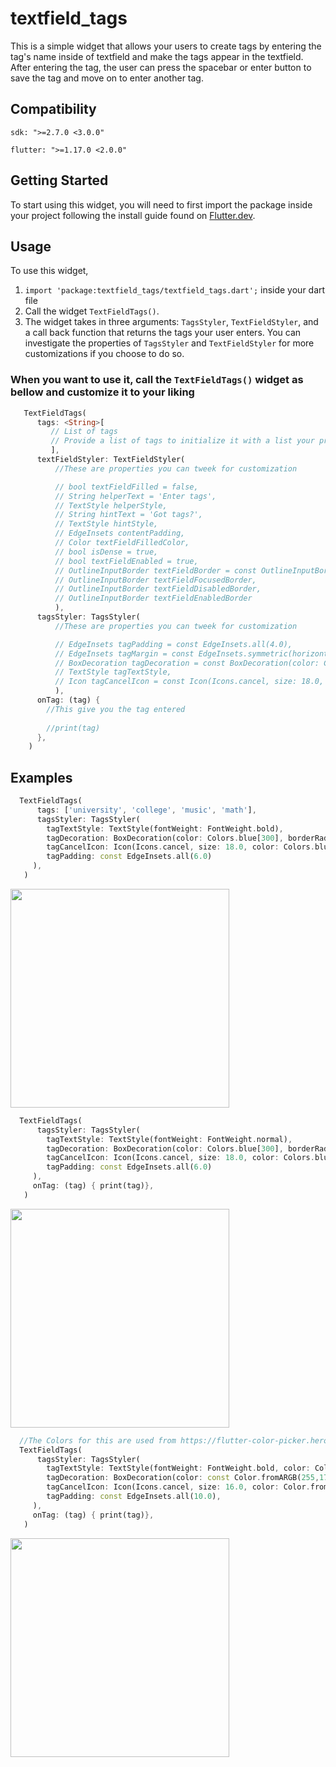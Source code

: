 # textfield_tags

This is a simple widget that allows your users to create tags by entering the tag's name inside of textfield and make the tags appear in the textfield. After entering the tag, the user can press the spacebar or enter button to save the tag
and move on to enter another tag.

## Compatibility

`sdk: ">=2.7.0 <3.0.0"`

`flutter: ">=1.17.0 <2.0.0"`

## Getting Started

To start using this widget, you will need to first import the package inside your project following the install guide found on [Flutter.dev](https://flutter.dev).

## Usage

To use this widget, 
1. `import 'package:textfield_tags/textfield_tags.dart';` inside your dart file
2. Call the widget `TextFieldTags()`. 
3. The widget takes in three arguments: `TagsStyler`, `TextFieldStyler`, and a call back function that returns the tags your user enters.
You can investigate the properties of `TagsStyler` and `TextFieldStyler` for more customizations if you choose to do so.

### When you want to use it, call the `TextFieldTags()` widget as bellow and customize it to your liking

``` dart 
   TextFieldTags(
      tags: <String>[
         // List of tags
         // Provide a list of tags to initialize it with a list your provided tags
         ],
      textFieldStyler: TextFieldStyler(
          //These are properties you can tweek for customization

          // bool textFieldFilled = false,
          // String helperText = 'Enter tags',
          // TextStyle helperStyle,
          // String hintText = 'Got tags?',
          // TextStyle hintStyle,
          // EdgeInsets contentPadding,
          // Color textFieldFilledColor,
          // bool isDense = true,
          // bool textFieldEnabled = true,
          // OutlineInputBorder textFieldBorder = const OutlineInputBorder(),
          // OutlineInputBorder textFieldFocusedBorder,
          // OutlineInputBorder textFieldDisabledBorder,
          // OutlineInputBorder textFieldEnabledBorder
          ),
      tagsStyler: TagsStyler(
          //These are properties you can tweek for customization

          // EdgeInsets tagPadding = const EdgeInsets.all(4.0),
          // EdgeInsets tagMargin = const EdgeInsets.symmetric(horizontal: 4.0),
          // BoxDecoration tagDecoration = const BoxDecoration(color: Color.fromARGB(255, 74, 137, 92)),
          // TextStyle tagTextStyle,
          // Icon tagCancelIcon = const Icon(Icons.cancel, size: 18.0, color: Colors.green)
          ),
      onTag: (tag) {
        //This give you the tag entered
        
        //print(tag)
      },
    )
```

## Examples

``` dart
  TextFieldTags(
      tags: ['university', 'college', 'music', 'math'],
      tagsStyler: TagsStyler(
        tagTextStyle: TextStyle(fontWeight: FontWeight.bold),
        tagDecoration: BoxDecoration(color: Colors.blue[300], borderRadius: BorderRadius.circular(8.0), ),
        tagCancelIcon: Icon(Icons.cancel, size: 18.0, color: Colors.blue[900]),
        tagPadding: const EdgeInsets.all(6.0)
     ),
   )
```
<img src="https://raw.githubusercontent.com/eyoeldefare/textfield_tags/master/images/i1.png" width="350">

``` dart
  TextFieldTags(
      tagsStyler: TagsStyler(
        tagTextStyle: TextStyle(fontWeight: FontWeight.normal),
        tagDecoration: BoxDecoration(color: Colors.blue[300], borderRadius: BorderRadius.circular(0.0), ),
        tagCancelIcon: Icon(Icons.cancel, size: 18.0, color: Colors.blue[900]),
        tagPadding: const EdgeInsets.all(6.0)
     ),
     onTag: (tag) { print(tag)},  
   )
```
<img src="https://raw.githubusercontent.com/eyoeldefare/textfield_tags/master/images/i2.png" width="350">

``` dart
  //The Colors for this are used from https://flutter-color-picker.herokuapp.com/
  TextFieldTags(
      tagsStyler: TagsStyler(
        tagTextStyle: TextStyle(fontWeight: FontWeight.bold, color: Colors.white), 
        tagDecoration: BoxDecoration(color: const Color.fromARGB(255,171,81,81), borderRadius: BorderRadius.circular(8.0), ),
        tagCancelIcon: Icon(Icons.cancel, size: 16.0, color: Color.fromARGB(255,235,214,214)),
        tagPadding: const EdgeInsets.all(10.0),
     ),
     onTag: (tag) { print(tag)},  
   )
```
<img src="https://raw.githubusercontent.com/eyoeldefare/textfield_tags/master/images/i3.png" width="350">

